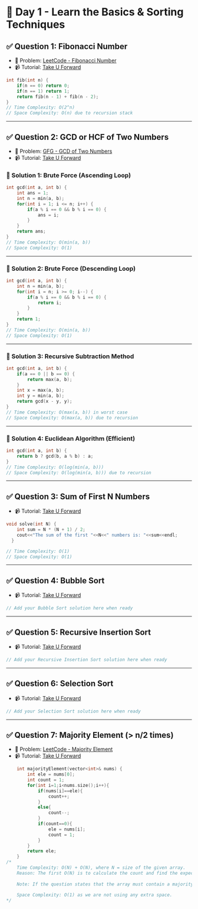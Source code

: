 # 📅 Day 1 - Learn the Basics & Sorting Techniques

## ✅ Question 1: Fibonacci Number
- 🔗 Problem: [LeetCode - Fibonacci Number](https://leetcode.com/problems/fibonacci-number/)
- 📹 Tutorial: [Take U Forward](https://takeuforward.org/arrays/print-fibonacci-series-up-to-nth-term/)

```cpp
int fib(int n) {
    if(n == 0) return 0;
    if(n == 1) return 1;
    return fib(n - 1) + fib(n - 2);
}
// Time Complexity: O(2^n)
// Space Complexity: O(n) due to recursion stack
```

---

## ✅ Question 2: GCD or HCF of Two Numbers
- 🔗 Problem: [GFG - GCD of Two Numbers](https://www.geeksforgeeks.org/problems/gcd-of-two-numbers3459/1)
- 📹 Tutorial: [Take U Forward](https://takeuforward.org/data-structure/find-gcd-of-two-numbers/)

### 🔹 Solution 1: Brute Force (Ascending Loop)
```cpp
int gcd(int a, int b) {
    int ans = 1;
    int n = min(a, b);
    for(int i = 1; i <= n; i++) {
        if(a % i == 0 && b % i == 0) {
            ans = i;
        }
    }
    return ans;
}
// Time Complexity: O(min(a, b))
// Space Complexity: O(1)
```

---

### 🔹 Solution 2: Brute Force (Descending Loop)
```cpp
int gcd(int a, int b) {
    int n = min(a, b);
    for(int i = n; i >= 0; i--) {
        if(a % i == 0 && b % i == 0) {
            return i;
        }
    }
    return 1;
}
// Time Complexity: O(min(a, b))
// Space Complexity: O(1)
```

---

### 🔹 Solution 3: Recursive Subtraction Method
```cpp
int gcd(int a, int b) {
    if(a == 0 || b == 0) {
        return max(a, b);
    }
    int x = max(a, b);
    int y = min(a, b);
    return gcd(x - y, y);
}
// Time Complexity: O(max(a, b)) in worst case
// Space Complexity: O(max(a, b)) due to recursion
```

---

### 🔹 Solution 4: Euclidean Algorithm (Efficient)
```cpp
int gcd(int a, int b) {
    return b ? gcd(b, a % b) : a;
}
// Time Complexity: O(log(min(a, b)))
// Space Complexity: O(log(min(a, b))) due to recursion
```

---

## ✅ Question 3: Sum of First N Numbers
- 📹 Tutorial: [Take U Forward](https://takeuforward.org/data-structure/sum-of-first-n-natural-numbers/)

```cpp
void solve(int N) {
    int sum = N * (N + 1) / 2;
    cout<<"The sum of the first "<<N<<" numbers is: "<<sum<<endl;
  }

// Time Complexity: O(1)
// Space Complexity: O(1)
```

---

## ✅ Question 4: Bubble Sort
- 📹 Tutorial: [Take U Forward](https://takeuforward.org/data-structure/bubble-sort-algorithm/)

```cpp
// Add your Bubble Sort solution here when ready
```

---

## ✅ Question 5: Recursive Insertion Sort
- 📹 Tutorial: [Take U Forward](https://takeuforward.org/arrays/recursive-insertion-sort-algorithm/)

```cpp
// Add your Recursive Insertion Sort solution here when ready
```

---

## ✅ Question 6: Selection Sort
- 📹 Tutorial: [Take U Forward](https://takeuforward.org/sorting/selection-sort-algorithm/)

```cpp
// Add your Selection Sort solution here when ready
```

---

## ✅ Question 7: Majority Element (> n/2 times)
- 🔗 Problem: [LeetCode - Majority Element](https://leetcode.com/problems/majority-element/)
- 📹 Tutorial: [Take U Forward](https://takeuforward.org/data-structure/find-the-majority-element-that-occurs-more-than-n-2-times/)

```cpp
    int majorityElement(vector<int>& nums) {
        int ele = nums[0];
        int count = 1;
        for(int i=1;i<nums.size();i++){
            if(nums[i]==ele){
                count++;
            }
            else{
                count--;
            }
            if(count==0){
                ele = nums[i];
                count = 1;
            }
        }
        return ele;
    }
/*
    Time Complexity: O(N) + O(N), where N = size of the given array.
    Reason: The first O(N) is to calculate the count and find the expected majority element. The second one is to check if       the expected element is the majority one or not.
    
    Note: If the question states that the array must contain a majority element, in that case, we do not need the second         check. Then the time complexity will boil down to O(N).
    
    Space Complexity: O(1) as we are not using any extra space.
*/
```
